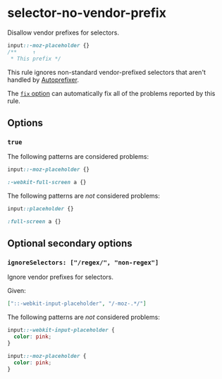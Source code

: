 # selector-no-vendor-prefix

Disallow vendor prefixes for selectors.

<!-- prettier-ignore -->
```css
input::-moz-placeholder {}
/**     ↑
 * This prefix */
```

This rule ignores non-standard vendor-prefixed selectors that aren't handled by [Autoprefixer](https://github.com/postcss/autoprefixer).

The [`fix` option](../../../docs/user-guide/usage/options.md#fix) can automatically fix all of the problems reported by this rule.

## Options

### `true`

The following patterns are considered problems:

<!-- prettier-ignore -->
```css
input::-moz-placeholder {}
```

<!-- prettier-ignore -->
```css
:-webkit-full-screen a {}
```

The following patterns are _not_ considered problems:

<!-- prettier-ignore -->
```css
input::placeholder {}
```

<!-- prettier-ignore -->
```css
:full-screen a {}
```

## Optional secondary options

### `ignoreSelectors: ["/regex/", "non-regex"]`

Ignore vendor prefixes for selectors.

Given:

```json
["::-webkit-input-placeholder", "/-moz-.*/"]
```

The following patterns are _not_ considered problems:

<!-- prettier-ignore -->
```css
input::-webkit-input-placeholder {
  color: pink;
}

input::-moz-placeholder {
  color: pink;
}
```
